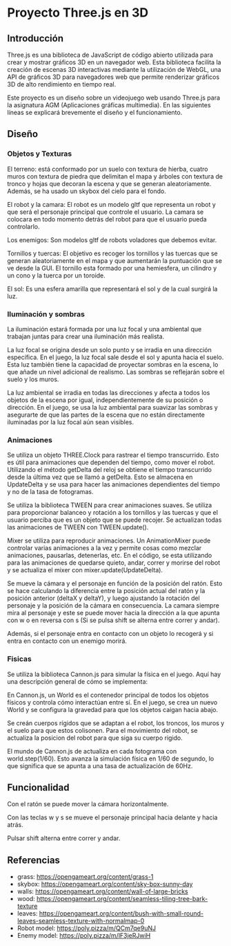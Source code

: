 # Proyecto Three.js en 3D

## Introducción

Three.js es una biblioteca de JavaScript de código abierto utilizada para crear y mostrar gráficos 3D en un navegador web. Esta biblioteca facilita la creación de escenas 3D interactivas mediante la utilización de WebGL, una API de gráficos 3D para navegadores web que permite renderizar gráficos 3D de alto rendimiento en tiempo real.

Este proyecto es un diseño sobre un videojuego web usando Three.js para la asignatura AGM (Aplicaciones gráficas multimedia). En las siguientes líneas se explicará brevemente el diseño y el funcionamiento.

## Diseño

### Objetos y Texturas

El terreno: está conformado por un suelo con textura de hierba, cuatro muros con textura de piedra que delimitan el mapa y árboles con textura de tronco y hojas que decoran la escena y que se generan aleatoriamente. Además, se ha usado un skybox del cielo para el fondo.

El robot y la camara: El robot es un modelo gltf que representa un robot y que será el personaje principal que controle el usuario. La camara se colocara en todo momento detrás del robot para que el usuario pueda controlarlo.

Los enemigos: Son modelos gltf de robots voladores que debemos evitar.

Tornillos y tuercas: El objetivo es recoger los tornillos y las tuercas que se generan aleatoriamente en el mapa y que aumentarán la puntuación que se ve desde la GUI. El tornillo esta formado por una hemiesfera, un cilindro y un cono y la tuerca por un toroide.

El sol: Es una esfera amarilla que representará el sol y de la cual surgirá la luz.

### Iluminación y sombras

La iluminación estará formada por una luz focal y una ambiental que trabajan juntas para crear una iluminación más realista.

La luz focal se origina desde un solo punto y se irradia en una dirección específica. En el juego, la luz focal sale desde el sol y apunta hacia el suelo. Esta luz también tiene la capacidad de proyectar sombras en la escena, lo que añade un nivel adicional de realismo. Las sombras se reflejarán sobre el suelo y los muros.

La luz ambiental se irradia en todas las direcciones y afecta a todos los objetos de la escena por igual, independientemente de su posición o dirección. En el juego, se usa la luz ambiental para suavizar las sombras y asegurarte de que las partes de la escena que no están directamente iluminadas por la luz focal aún sean visibles.

### Animaciones

Se utiliza un objeto THREE.Clock para rastrear el tiempo transcurrido. Esto es útil para animaciones que dependen del tiempo, como mover el robot. Utilizando el método getDelta del reloj se obtiene el tiempo transcurrido desde la última vez que se llamó a getDelta. Esto se almacena en UpdateDelta y se usa para hacer las animaciones dependientes del tiempo y no de la tasa de fotogramas.

Se utiliza la biblioteca TWEEN para crear animaciones suaves. Se utiliza para proporcionar balanceo y rotación a los tornillos y las tuercas y que el usuario perciba que es un objeto que se puede recojer. Se actualizan todas las animaciones de TWEEN con TWEEN.update().

Mixer se utiliza para reproducir animaciones. Un AnimationMixer puede controlar varias animaciones a la vez y permite cosas como mezclar animaciones, pausarlas, detenerlas, etc. En el código, se esta utilizando para las animaciones de quedarse quieto, andar, correr y morirse del robot y se actualiza el mixer con mixer.update(UpdateDelta).

Se mueve la cámara y el personaje en función de la posición del ratón. Esto se hace calculando la diferencia entre la posición actual del ratón y la posición anterior (deltaX y deltaY), y luego ajustando la rotación del personaje y la posición de la cámara en consecuencia. La camara siempre mira al personaje y este se puede mover hacia la dirección a la que apunta con w o en reversa con s (Si se pulsa shift se alterna entre correr y andar).

Además, si el personaje entra en contacto con un objeto lo recogerá y si entra en contacto con un enemigo morirá.

### Fisicas

Se utiliza la biblioteca Cannon.js para simular la física en el juego. Aquí hay una descripción general de cómo se implementa:

En Cannon.js, un World es el contenedor principal de todos los objetos físicos y controla cómo interactúan entre sí. En el juego, se crea un nuevo World y se configura la gravedad para que los objetos caigan hacia abajo.

Se creán cuerpos rígidos que se adaptan a el robot, los troncos, los muros y el suelo para que estos colisonen. Para el movimiento del robot, se actualiza la posicion del robot para que siga su cuerpo rigido.

El mundo de Cannon.js de actualiza en cada fotograma con world.step(1/60). Esto avanza la simulación física en 1/60 de segundo, lo que significa que se apunta a una tasa de actualización de 60Hz.

## Funcionalidad

Con el ratón se puede mover la cámara horizontalmente.

Con las teclas w y s se mueve el personaje principal hacia delante y hacia atrás.

Pulsar shift alterna entre correr y andar.

## Referencias

* grass: https://opengameart.org/content/grass-1
* skybox: https://opengameart.org/content/sky-box-sunny-day
* walls: https://opengameart.org/content/wall-of-large-bricks
* wood: https://opengameart.org/content/seamless-tiling-tree-bark-texture
* leaves: https://opengameart.org/content/bush-with-small-round-leaves-seamless-texture-with-normalmap-0
* Robot model: https://poly.pizza/m/QCm7qe9uNJ
* Enemy model: https://poly.pizza/m/lF3jeRJwiH
